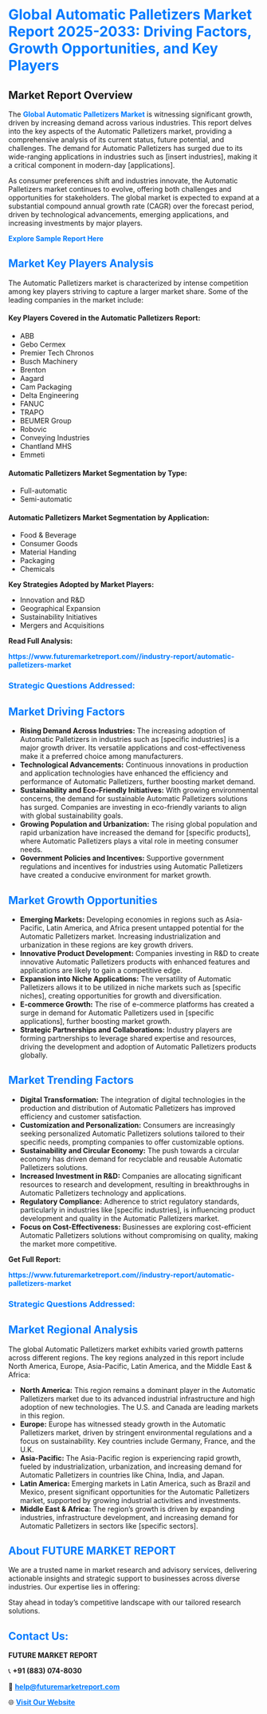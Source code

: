<h1 style="color: #007BFF;">Global Automatic Palletizers Market Report 2025-2033: Driving Factors, Growth Opportunities, and Key Players</h1>

<section id="overview">
<h2>Market Report Overview</h2>
<p>The <a href="https://www.futuremarketreport.com//industry-report/automatic-palletizers-market" style="color: #007BFF; text-decoration: none;"><strong>Global Automatic Palletizers Market</strong></a> is witnessing significant growth, driven by increasing demand across various industries. This report delves into the key aspects of the Automatic Palletizers market, providing a comprehensive analysis of its current status, future potential, and challenges. The demand for Automatic Palletizers has surged due to its wide-ranging applications in industries such as [insert industries], making it a critical component in modern-day [applications].</p>
<p>As consumer preferences shift and industries innovate, the Automatic Palletizers market continues to evolve, offering both challenges and opportunities for stakeholders. The global market is expected to expand at a substantial compound annual growth rate (CAGR) over the forecast period, driven by technological advancements, emerging applications, and increasing investments by major players.</p>
</section>

<section id="overview">
<p><a href="https://www.futuremarketreport.com//request-sample/reportId=59598" style="color: #007BFF; text-decoration: none;"><strong>Explore Sample Report Here</strong></a></p>
</section>

<section id="key-players">
<h2 style="color: #007BFF;">Market Key Players Analysis</h2>
<p>The Automatic Palletizers market is characterized by intense competition among key players striving to capture a larger market share. Some of the leading companies in the market include:</p>
<h4>Key Players Covered in the Automatic Palletizers Report:</h4>
<ul><li>ABB</li><li>Gebo Cermex</li><li>Premier Tech Chronos</li><li>Busch Machinery</li><li>Brenton</li><li>Aagard</li><li>Cam Packaging</li><li>Delta Engineering</li><li>FANUC</li><li>TRAPO</li><li>BEUMER Group</li><li>Robovic</li><li>Conveying Industries</li><li>Chantland MHS</li><li>Emmeti</li></ul>
<h4>Automatic Palletizers Market Segmentation by Type:</h4>
<ul><li>Full-automatic</li><li>Semi-automatic</li></ul>

<h4>Automatic Palletizers Market Segmentation by Application:</h4>
<ul><li>Food &amp; Beverage</li><li>Consumer Goods</li><li>Material Handing</li><li>Packaging</li><li>Chemicals</li></ul>
<p><strong>Key Strategies Adopted by Market Players:</strong></p>
<ul>
<li>Innovation and R&D</li>
<li>Geographical Expansion</li>
<li>Sustainability Initiatives</li>
<li>Mergers and Acquisitions</li>
</ul>
</section>

<section>
<p><strong>Read Full Analysis: </strong></p><a href="https://www.futuremarketreport.com//industry-report/automatic-palletizers-market" style="color: #007BFF; text-decoration: none;"><strong>https://www.futuremarketreport.com//industry-report/automatic-palletizers-market</strong></a>
<h3 style="color: #007BFF;">Strategic Questions Addressed:</h3>
</section>

<section id="driving-factors">
<h2 style="color: #007BFF;">Market Driving Factors</h2>
<ul>
<li><strong>Rising Demand Across Industries:</strong> The increasing adoption of Automatic Palletizers in industries such as [specific industries] is a major growth driver. Its versatile applications and cost-effectiveness make it a preferred choice among manufacturers.</li>
<li><strong>Technological Advancements:</strong> Continuous innovations in production and application technologies have enhanced the efficiency and performance of Automatic Palletizers, further boosting market demand.</li>
<li><strong>Sustainability and Eco-Friendly Initiatives:</strong> With growing environmental concerns, the demand for sustainable Automatic Palletizers solutions has surged. Companies are investing in eco-friendly variants to align with global sustainability goals.</li>
<li><strong>Growing Population and Urbanization:</strong> The rising global population and rapid urbanization have increased the demand for [specific products], where Automatic Palletizers plays a vital role in meeting consumer needs.</li>
<li><strong>Government Policies and Incentives:</strong> Supportive government regulations and incentives for industries using Automatic Palletizers have created a conducive environment for market growth.</li>
</ul>
</section>

<section id="growth-opportunities">
<h2 style="color: #007BFF;">Market Growth Opportunities</h2>
<ul>
<li><strong>Emerging Markets:</strong> Developing economies in regions such as Asia-Pacific, Latin America, and Africa present untapped potential for the Automatic Palletizers market. Increasing industrialization and urbanization in these regions are key growth drivers.</li>
<li><strong>Innovative Product Development:</strong> Companies investing in R&D to create innovative Automatic Palletizers products with enhanced features and applications are likely to gain a competitive edge.</li>
<li><strong>Expansion into Niche Applications:</strong> The versatility of Automatic Palletizers allows it to be utilized in niche markets such as [specific niches], creating opportunities for growth and diversification.</li>
<li><strong>E-commerce Growth:</strong> The rise of e-commerce platforms has created a surge in demand for Automatic Palletizers used in [specific applications], further boosting market growth.</li>
<li><strong>Strategic Partnerships and Collaborations:</strong> Industry players are forming partnerships to leverage shared expertise and resources, driving the development and adoption of Automatic Palletizers products globally.</li>
</ul>
</section>

<section id="trending-factors">
<h2 style="color: #007BFF;">Market Trending Factors</h2>
<ul>
<li><strong>Digital Transformation:</strong> The integration of digital technologies in the production and distribution of Automatic Palletizers has improved efficiency and customer satisfaction.</li>
<li><strong>Customization and Personalization:</strong> Consumers are increasingly seeking personalized Automatic Palletizers solutions tailored to their specific needs, prompting companies to offer customizable options.</li>
<li><strong>Sustainability and Circular Economy:</strong> The push towards a circular economy has driven demand for recyclable and reusable Automatic Palletizers solutions.</li>
<li><strong>Increased Investment in R&D:</strong> Companies are allocating significant resources to research and development, resulting in breakthroughs in Automatic Palletizers technology and applications.</li>
<li><strong>Regulatory Compliance:</strong> Adherence to strict regulatory standards, particularly in industries like [specific industries], is influencing product development and quality in the Automatic Palletizers market.</li>
<li><strong>Focus on Cost-Effectiveness:</strong> Businesses are exploring cost-efficient Automatic Palletizers solutions without compromising on quality, making the market more competitive.</li>
</ul>
</section>

<section>
<p><strong>Get Full Report: </strong></p><a href="https://www.futuremarketreport.com//industry-report/automatic-palletizers-market" style="color: #007BFF; text-decoration: none;"><strong>https://www.futuremarketreport.com//industry-report/automatic-palletizers-market</strong></a>
<h3 style="color: #007BFF;">Strategic Questions Addressed:</h3>
</section>


<section id="regional-analysis">
<h2 style="color: #007BFF;">Market Regional Analysis</h2>
<p>The global Automatic Palletizers market exhibits varied growth patterns across different regions. The key regions analyzed in this report include North America, Europe, Asia-Pacific, Latin America, and the Middle East & Africa:</p>
<ul>
<li><strong>North America:</strong> This region remains a dominant player in the Automatic Palletizers market due to its advanced industrial infrastructure and high adoption of new technologies. The U.S. and Canada are leading markets in this region.</li>
<li><strong>Europe:</strong> Europe has witnessed steady growth in the Automatic Palletizers market, driven by stringent environmental regulations and a focus on sustainability. Key countries include Germany, France, and the U.K.</li>
<li><strong>Asia-Pacific:</strong> The Asia-Pacific region is experiencing rapid growth, fueled by industrialization, urbanization, and increasing demand for Automatic Palletizers in countries like China, India, and Japan.</li>
<li><strong>Latin America:</strong> Emerging markets in Latin America, such as Brazil and Mexico, present significant opportunities for the Automatic Palletizers market, supported by growing industrial activities and investments.</li>
<li><strong>Middle East & Africa:</strong> The region’s growth is driven by expanding industries, infrastructure development, and increasing demand for Automatic Palletizers in sectors like [specific sectors].</li>
</ul>
</section>

<footer>
<h2 style="color: #007BFF;">About FUTURE MARKET REPORT</h2>
<p>We are a trusted name in market research and advisory services, delivering actionable insights and strategic support to businesses across diverse industries. Our expertise lies in offering:</p>

<p>Stay ahead in today’s competitive landscape with our tailored research solutions.</p>

<h2 style="color: #007BFF;">Contact Us:</h2>
<p><strong>FUTURE MARKET REPORT</strong></p>
<p>📞 <strong>+91 (883) 074-8030</strong></p>
<p>📧 <strong><a href="mailto:help@futuremarketreport.com" style="color: #007BFF;">help@futuremarketreport.com</a></strong></p>
<p>🌐 <strong><a href="https://www.futuremarketreport.com/" style="color: #007BFF;">Visit Our Website</a></strong></p>
</footer>